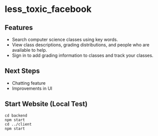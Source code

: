 # less_toxic_facebook

## Features
- Search computer science classes using key words.
- View class descriptions, grading distributions, and people who are available to help.
- Sign in to add grading information to classes and track your classes.

## Next Steps
- Chatting feature
- Improvements in UI

## Start Website (Local Test)
```
cd backend
npm start
cd ../client
npm start
```
